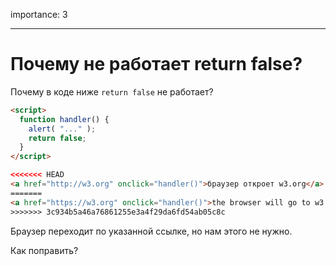 importance: 3

---

# Почему не работает return false?

Почему в коде ниже `return false` не работает?

```html autorun run
<script>
  function handler() {
    alert( "..." );
    return false;
  }
</script>

<<<<<<< HEAD
<a href="http://w3.org" onclick="handler()">браузер откроет w3.org</a>
=======
<a href="https://w3.org" onclick="handler()">the browser will go to w3.org</a>
>>>>>>> 3c934b5a46a76861255e3a4f29da6fd54ab05c8c
```

Браузер переходит по указанной ссылке, но нам этого не нужно.

Как поправить?
